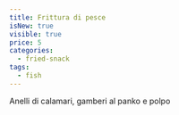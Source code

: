 ```yaml
---
title: Frittura di pesce
isNew: true
visible: true
price: 5
categories:
  - fried-snack
tags:
  - fish
---
```

Anelli di calamari, gamberi al panko e polpo